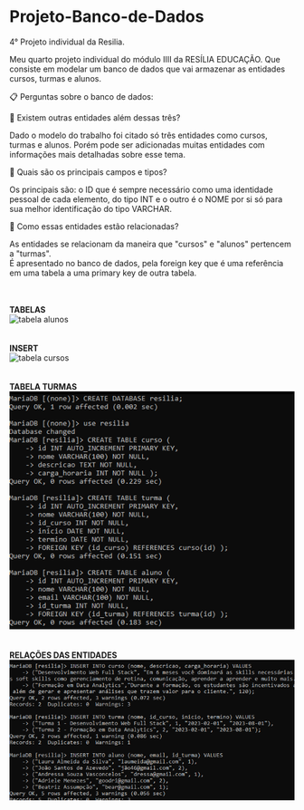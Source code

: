 # Projeto-Banco-de-Dados
4° Projeto individual da Resilia.

Meu quarto projeto individual do módulo  IIII da RESÍLIA EDUCAÇÃO. 
Que consiste em modelar um banco de dados que vai armazenar as entidades cursos, turmas e alunos.


📋 Perguntas sobre o banco de dados:

📌 Existem outras entidades além dessas três?

 Dado o modelo do trabalho foi citado só três entidades como cursos, turmas e alunos. 
 Porém pode ser adicionadas muitas entidades com informações mais detalhadas sobre esse tema. 
 
 
📌 Quais são os principais campos e tipos?

 Os principais são: o ID que é sempre necessário como uma identidade pessoal de cada elemento, 
 do tipo INT e o outro é o NOME por si só para sua melhor identificação do tipo VARCHAR. 
 
 
📌 Como essas entidades estão relacionadas?

 As entidades se relacionam da maneira que "cursos" e "alunos" pertencem a "turmas".  
 É  apresentado no banco de dados, pela foreign key que é uma referência em uma tabela a uma primary key de outra tabela. 
 
 <br><br>
 **TABELAS**
 <br>
  <img alt="tabela alunos" src="">
 <br><br><br>
  **INSERT**
  <br>
  <img alt="tabela cursos" src="">
   <br><br><br>
  **TABELA TURMAS**
  <br>
  <img alt="tabela turmas" src="https://raw.githubusercontent.com/C4m0mila/Projeto-Banco-de-Dados/main/img/Tabelas.png">
  <br><br><br>
 **RELAÇÕES DAS ENTIDADES**
 <br>
 <img alt="relações das entidades" src="https://raw.githubusercontent.com/C4m0mila/Projeto-Banco-de-Dados/main/img/Registros.png">

